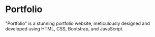 # Portfolio
"Portfolio" is a stunning portfolio website, meticulously designed and developed using HTML, CSS, Bootstrap, and JavaScript. 
